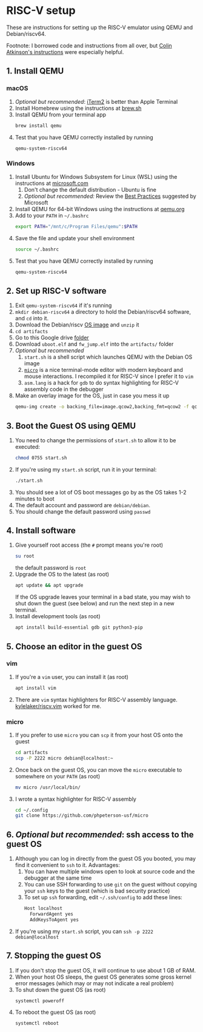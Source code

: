 # RISC-V setup

These are instructions for setting up the RISC-V emulator using QEMU and Debian/riscv64. 

Footnote: I borrowed code and instructions from all over, but [Colin Atkinson's instructions](https://colatkinson.site/linux/riscv/2021/01/27/riscv-qemu/) were especially helpful.

## 1. Install QEMU

### macOS
1. *Optional but recommended*: [iTerm2](https://iterm2.com/) is better than Apple Terminal
1. Install Homebrew using the instructions at [brew.sh](https://brew.sh/)
1. Install QEMU from your terminal app
    ```sh
    brew install qemu
    ```
1. Test that you have QEMU correctly installed by running
    ```
    qemu-system-riscv64
    ```

### Windows
1. Install Ubuntu for Windows Subsystem for Linux (WSL) using the instructions at [microsoft.com](https://docs.microsoft.com/en-us/windows/wsl/install)
    1. Don't change the default distribution - Ubuntu is fine
    1. *Optional but recommended:* Review the [Best Practices](https://docs.microsoft.com/en-us/windows/wsl/setup/environment) suggested by Microsoft
1. Install QEMU for 64-bit Windows using the instructions at [qemu.org](https://www.qemu.org/download/#windows)
1. Add to your `PATH` in `~/.bashrc`
    ```sh
    export PATH="/mnt/c/Program Files/qemu":$PATH
    ```
1. Save the file and update your shell environment
    ```sh
    source ~/.bashrc
    ```
1. Test that you have QEMU correctly installed by running
    ```sh
    qemu-system-riscv64
    ```

## 2. Set up RISC-V software
1. Exit `qemu-system-riscv64` if it's running
1. `mkdir debian-riscv64` a directory to hold the Debian/riscv64 software, and `cd` into it. 
1. Download the Debian/riscv [OS image](https://people.debian.org/~gio/dqib/) and `unzip` it
1. `cd artifacts`
1. Go to this Google drive [folder](https://drive.google.com/drive/u/0/folders/1MpRQ2UFY9UpusGkEKQpkjkzhtFXgBCbT) 
1. Download `uboot.elf` and `fw_jump.elf` into the `artifacts/` folder
1. *Optional but recommended*
    1. `start.sh` is a shell script which launches QEMU with the Debian OS image
    1. [`micro`](https://micro-editor.github.io/) is a nice terminal-mode editor with modern keyboard and mouse interactions. I recompiled it for RISC-V since I prefer it to `vim`
    1. `asm.lang` is a hack for `gdb` to do syntax highlighting for RISC-V assembly code in the debugger
1. Make an overlay image for the OS, just in case you mess it up
    ```sh
    qemu-img create -o backing_file=image.qcow2,backing_fmt=qcow2 -f qcow2 overlay.qcow2
    ```

## 3. Boot the Guest OS using QEMU

1. You need to change the permissions of `start.sh` to allow it to be executed:
    ```sh
    chmod 0755 start.sh
    ```
1. If you're using my `start.sh` script, run it in your terminal:
    ```sh
    ./start.sh
    ```
1. You should see a lot of OS boot messages go by as the OS takes 1-2 minutes to boot
1. The default account and password are `debian/debian`. 
1. You should change the default password using `passwd`

## 4. Install software
1. Give yourself root access (the `#` prompt means you're root)
    ```sh
    su root
    ```
    the default password is `root`
1. Upgrade the OS to the latest (as root)
    ```sh
    apt update && apt upgrade
    ```
    If the OS upgrade leaves your terminal in a bad state, you may wish to shut down the guest (see below) and run the next step in a new terminal.
1. Install development tools (as root)
    ```sh
    apt install build-essential gdb git python3-pip
    ```

## 5. Choose an editor in the guest OS

### vim
1. If you're a `vim` user, you can install it (as root)
    ```sh
    apt install vim
    ```
1. There are `vim` syntax highlighters for RISC-V assembly language. [kylelaker/riscv.vim](https://github.com/kylelaker/riscv.vim) worked for me.

### micro
1. If you prefer to use `micro` you can `scp` it from your host OS onto the guest
    ```sh
    cd artifacts
    scp -P 2222 micro debian@localhost:~
    ```
1. Once back on the guest OS, you can move the `micro` executable to somewhere on your `PATH` (as root)
    ```sh
    mv micro /usr/local/bin/
    ```
1. I wrote a syntax highlighter for RISC-V assembly
    ```sh
    cd ~/.config
    git clone https://github.com/phpeterson-usf/micro
    ```

## 6. *Optional but recommended*: ssh access to the guest OS
1. Although you can log in directly from the guest OS you booted, you may find it convenient to `ssh` to it. Advantages:
    1. You can have multiple windows open to look at source code and the debugger at the same time
    1. You can use SSH forwarding to use `git` on the guest without copying your `ssh` keys to the guest (which is bad security practice)
    1. To set up `ssh` forwarding, edit `~/.ssh/config` to add these lines:
        ```sh
        Host localhost
          ForwardAgent yes
          AddKeysToAgent yes
        ```
1. If you're using my `start.sh` script, you can `ssh -p 2222 debian@localhost`

## 7. Stopping the guest OS
1. If you don't stop the guest OS, it will continue to use about 1 GB of RAM. 
1. When your host OS sleeps, the guest OS generates some gross kernel error messages (which may or may not indicate a real problem)
1. To shut down the guest OS (as root)
    ```sh
    systemctl poweroff
    ```
1. To reboot the guest OS (as root)
    ```sh
    systemctl reboot
    ```

